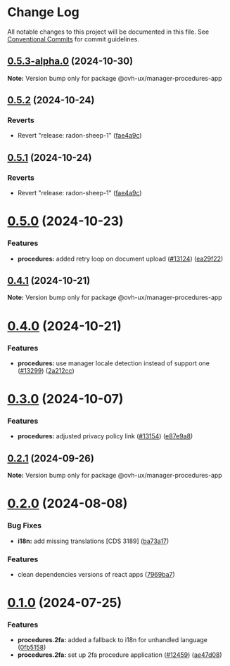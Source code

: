# Change Log

All notable changes to this project will be documented in this file.
See [Conventional Commits](https://conventionalcommits.org) for commit guidelines.

## [0.5.3-alpha.0](https://github.com/ovh/manager/compare/@ovh-ux/manager-procedures-app@0.5.2...@ovh-ux/manager-procedures-app@0.5.3-alpha.0) (2024-10-30)

**Note:** Version bump only for package @ovh-ux/manager-procedures-app





## [0.5.2](https://github.com/ovh/manager/compare/@ovh-ux/manager-procedures-app@0.5.1...@ovh-ux/manager-procedures-app@0.5.2) (2024-10-24)


### Reverts

* Revert "release: radon-sheep-1" ([fae4a9c](https://github.com/ovh/manager/commit/fae4a9cb14816715b060fe0ebe42d45056c9714d))





## [0.5.1](https://github.com/ovh/manager/compare/@ovh-ux/manager-procedures-app@0.5.0...@ovh-ux/manager-procedures-app@0.5.1) (2024-10-24)


### Reverts

* Revert "release: radon-sheep-1" ([fae4a9c](https://github.com/ovh/manager/commit/fae4a9cb14816715b060fe0ebe42d45056c9714d))





# [0.5.0](https://github.com/ovh/manager/compare/@ovh-ux/manager-procedures-app@0.4.1...@ovh-ux/manager-procedures-app@0.5.0) (2024-10-23)


### Features

* **procedures:** added retry loop on document upload ([#13124](https://github.com/ovh/manager/issues/13124)) ([ea29f22](https://github.com/ovh/manager/commit/ea29f2204c02c92b0da79066042688e94f02f992))





## [0.4.1](https://github.com/ovh/manager/compare/@ovh-ux/manager-procedures-app@0.4.0...@ovh-ux/manager-procedures-app@0.4.1) (2024-10-21)

**Note:** Version bump only for package @ovh-ux/manager-procedures-app





# [0.4.0](https://github.com/ovh/manager/compare/@ovh-ux/manager-procedures-app@0.3.0...@ovh-ux/manager-procedures-app@0.4.0) (2024-10-21)


### Features

* **procedures:** use manager locale detection instead of support one ([#13299](https://github.com/ovh/manager/issues/13299)) ([2a212cc](https://github.com/ovh/manager/commit/2a212ccc593c92c9cf56453bc54ebfba4a46e75c))





# [0.3.0](https://github.com/ovh/manager/compare/@ovh-ux/manager-procedures-app@0.2.1...@ovh-ux/manager-procedures-app@0.3.0) (2024-10-07)


### Features

* **procedures:** adjusted privacy policy link ([#13154](https://github.com/ovh/manager/issues/13154)) ([e87e9a8](https://github.com/ovh/manager/commit/e87e9a8b54fd81c639bd065e48dce67de23f7784))





## [0.2.1](https://github.com/ovh/manager/compare/@ovh-ux/manager-procedures-app@0.2.0...@ovh-ux/manager-procedures-app@0.2.1) (2024-09-26)

**Note:** Version bump only for package @ovh-ux/manager-procedures-app





# [0.2.0](https://github.com/ovh/manager/compare/@ovh-ux/manager-procedures-app@0.1.0...@ovh-ux/manager-procedures-app@0.2.0) (2024-08-08)


### Bug Fixes

* **i18n:** add missing translations [CDS 3189] ([ba73a17](https://github.com/ovh/manager/commit/ba73a17c03a04db70aad532fab42b31c1367dd03))


### Features

* clean dependencies versions of react apps ([7969ba7](https://github.com/ovh/manager/commit/7969ba70f9e03033271a48a5bd0021484ea36263))





# [0.1.0](https://github.com/ovh/manager/compare/@ovh-ux/manager-procedures-app@0.0.0...@ovh-ux/manager-procedures-app@0.1.0) (2024-07-25)


### Features

* **procedures.2fa:** added a fallback to i18n for unhandled language ([0fb5158](https://github.com/ovh/manager/commit/0fb515851f9767e4620edca02d221844e38e9ffd))
* **procedures.2fa:** set up 2fa procedure application ([#12459](https://github.com/ovh/manager/issues/12459)) ([ae47d08](https://github.com/ovh/manager/commit/ae47d0841b8b54f2b18d8b01164d687aa69dc652))
